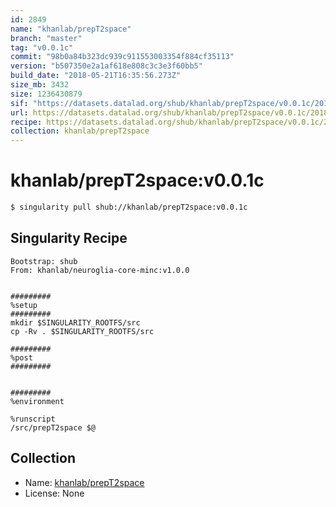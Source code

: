 ```yaml
---
id: 2849
name: "khanlab/prepT2space"
branch: "master"
tag: "v0.0.1c"
commit: "98b0a84b323dc939c911553003354f884cf35113"
version: "b507350e2a1af618e808c3c3e3f60bb5"
build_date: "2018-05-21T16:35:56.273Z"
size_mb: 3432
size: 1236430879
sif: "https://datasets.datalad.org/shub/khanlab/prepT2space/v0.0.1c/2018-05-21-98b0a84b-b507350e/b507350e2a1af618e808c3c3e3f60bb5.simg"
url: https://datasets.datalad.org/shub/khanlab/prepT2space/v0.0.1c/2018-05-21-98b0a84b-b507350e/
recipe: https://datasets.datalad.org/shub/khanlab/prepT2space/v0.0.1c/2018-05-21-98b0a84b-b507350e/Singularity
collection: khanlab/prepT2space
---
```


# khanlab/prepT2space:v0.0.1c

```bash
$ singularity pull shub://khanlab/prepT2space:v0.0.1c
```

## Singularity Recipe

```singularity
Bootstrap: shub
From: khanlab/neuroglia-core-minc:v1.0.0


#########
%setup
#########
mkdir $SINGULARITY_ROOTFS/src
cp -Rv . $SINGULARITY_ROOTFS/src

#########
%post
#########


#########
%environment

%runscript
/src/prepT2space $@
```

## Collection

 - Name: [khanlab/prepT2space](https://github.com/khanlab/prepT2space)
 - License: None

